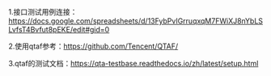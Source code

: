 1.接口测试用例连接：
https://docs.google.com/spreadsheets/d/13FybPvIGrruqxqM7FWiXJ8nYbLSLvfsT4Bvfut8pEKE/edit#gid=0

2.使用qtaf参考：https://github.com/Tencent/QTAF/

3.qtaf的测试文档：https://qta-testbase.readthedocs.io/zh/latest/setup.html

